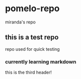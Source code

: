 # pomelo-repo
miranda's repo
## this is a test repo
repo used for quick testing
### currently learning markdown
this is the third header!

